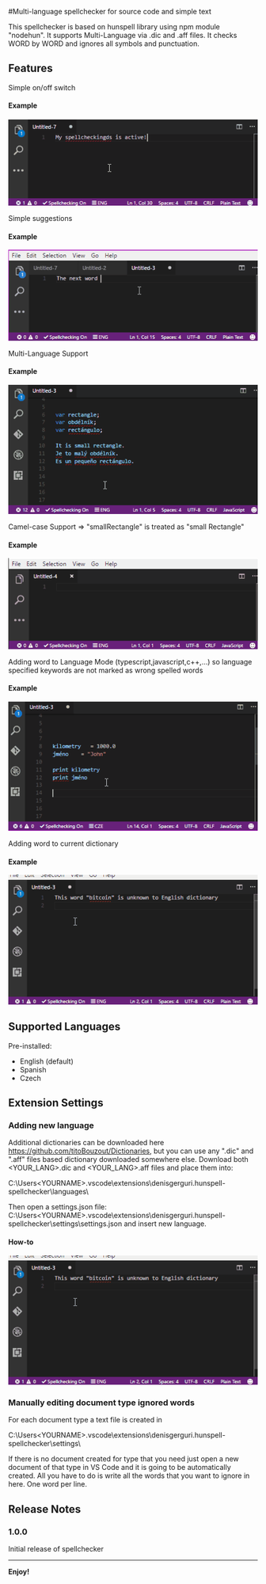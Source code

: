 #Multi-language spellchecker for source code and simple text

This spellchecker is based on hunspell library using npm module "nodehun". It supports Multi-Language via .dic and .aff files.
It checks WORD by WORD and ignores all symbols and punctuation.

## Features

Simple on/off switch 

#### Example
![Example](https://raw.githubusercontent.com/neutronka/hunspell-spellchecker/new/images/switch.gif)

Simple suggestions

#### Example
![Example](https://raw.githubusercontent.com/neutronka/hunspell-spellchecker/new/images/suggestions.gif)


Multi-Language Support

#### Example
![Example](https://raw.githubusercontent.com/neutronka/hunspell-spellchecker/new/images/multilangsupport.gif)


Camel-case Support => "smallRectangle" is treated as "small Rectangle"

#### Example
![Example](https://raw.githubusercontent.com/neutronka/hunspell-spellchecker/new/images/camelcase.gif)


Adding word to Language Mode (typescript,javascript,c++,...) so language specified keywords are not marked as wrong spelled words 

#### Example
![Example](https://raw.githubusercontent.com/neutronka/hunspell-spellchecker/new/images/addwordlang.gif)


Adding word to current dictionary

#### Example
![Example](https://raw.githubusercontent.com/neutronka/hunspell-spellchecker/new/images/addworddictionary.gif)


## Supported Languages

Pre-installed:

* English (default) 
* Spanish
* Czech




## Extension Settings

### Adding new language

Additional dictionaries can be downloaded here https://github.com/titoBouzout/Dictionaries, but you can use any ".dic" and ".aff" files based dictionary downloaded somewhere else.
Download both <YOUR_LANG>.dic and <YOUR_LANG>.aff files and place them into:

C:\Users\<YOURNAME>\.vscode\extensions\denisgerguri.hunspell-spellchecker\languages\


Then open a settings.json file:
C:\Users\<YOURNAME>\.vscode\extensions\denisgerguri.hunspell-spellchecker\settings\settings.json and insert new language.

#### How-to
![Example](https://raw.githubusercontent.com/neutronka/hunspell-spellchecker/new/images/addworddictionary.gif)

### Manually editing document type ignored words

For each document type a text file is created in 

C:\Users\<YOURNAME>\.vscode\extensions\denisgerguri.hunspell-spellchecker\settings\

If there is no document created for type that you need just open a new document of that type in VS Code and it is going to be automatically created.
All you have to do is write all the words that you want to ignore in here. One word per line.


## Release Notes


### 1.0.0

Initial release of spellchecker


-----------------------------------------------------------------------------------------------------------

**Enjoy!**